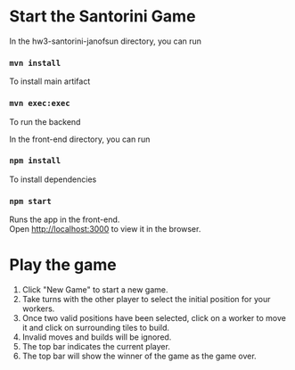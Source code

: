 # Start the Santorini Game
In the hw3-santorini-janofsun directory, you can run
### `mvn install`
To install main artifact
### `mvn exec:exec`
To run the backend

In the front-end directory, you can run
### `npm install`
To install dependencies
### `npm start`
Runs the app in the front-end.\
Open [http://localhost:3000](http://localhost:3000) to view it in the browser.

# Play the game

1. Click "New Game" to start a new game.
2. Take turns with the other player to select the initial position for your workers.
3. Once two valid positions have been selected, click on a worker to move it and click on surrounding tiles to build.
4. Invalid moves and builds will be ignored.
5. The top bar indicates the current player.
6. The top bar will show the winner of the game as the game over.